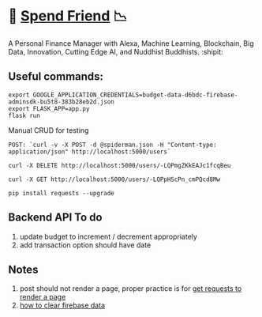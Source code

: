 # :money_with_wings: [Spend Friend](https://spend-friend.herokuapp.com/) :chart_with_downwards_trend:

A Personal Finance Manager with Alexa, Machine Learning, Blockchain, Big Data, Innovation, Cutting Edge AI, and Nuddhist Buddhists. :shipit:

## Useful commands: 

```
export GOOGLE_APPLICATION_CREDENTIALS=budget-data-d6bdc-firebase-adminsdk-bu5t8-383b28eb2d.json
export FLASK_APP=app.py
flask run
```

Manual CRUD for testing
```
POST: `curl -v -X POST -d @spiderman.json -H "Content-type: application/json" http://localhost:5000/users`

curl -X DELETE http://localhost:5000/users/-LQPmgZKkEAJc1fcqBeu

curl -X GET http://localhost:5000/users/-LQPpHScPn_cmPQcd8Mw

```

`pip install requests --upgrade`

## Backend API To do 

1. update budget to increment / decrement appropriately
1. add transaction option should have date

## Notes 

1. post should not render a page, proper practice is for [get requests to render a page](https://stackoverflow.com/questions/10662307/python-and-cgi-prevent-resending-form-data-upon-refreshing)
1. [how to clear firebase data](https://stackoverflow.com/questions/42182389/how-to-remove-all-data-from-a-firebase-database)

